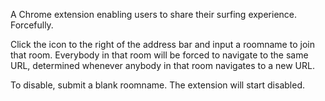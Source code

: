 A Chrome extension enabling users to share their surfing experience. Forcefully.

Click the icon to the right of the address bar and input a roomname to join that room. Everybody in that room will be forced to navigate to the same URL, determined whenever anybody in that room navigates to a new URL. 

To disable, submit a blank roomname. The extension will start disabled.  